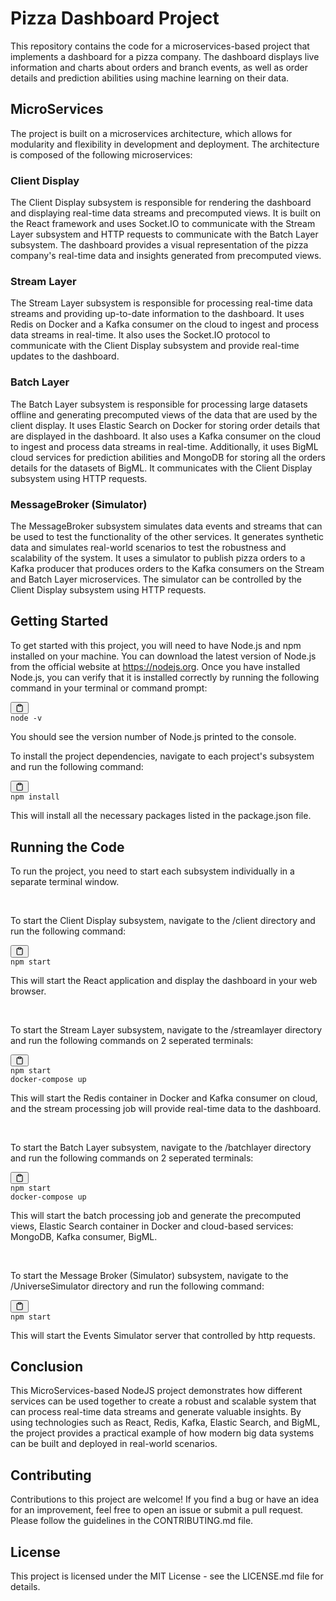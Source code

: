 <div class="min-h-[20px] flex flex-col items-start gap-4 whitespace-pre-wrap">
  <div class="markdown prose w-full break-words dark:prose-invert dark">
    <h1>Pizza Dashboard Project</h1>
    <p>This repository contains the code for a microservices-based project that implements a dashboard for a pizza company. The dashboard displays live information and charts about orders and branch events, as well as order details and prediction abilities using machine learning on their data.</p>
    <h2>MicroServices</h2>
    <p>The project is built on a microservices architecture, which allows for modularity and flexibility in development and deployment. The architecture is composed of the following microservices:</p>
    <h3>Client Display</h3>
    <p>The Client Display subsystem is responsible for rendering the dashboard and displaying real-time data streams and precomputed views. It is built on the React framework and uses Socket.IO to communicate with the Stream Layer subsystem and HTTP requests to communicate with the Batch Layer subsystem. The dashboard provides a visual representation of the pizza company's real-time data and insights generated from precomputed views.</p>
    <h3>Stream Layer</h3>
    <p>The Stream Layer subsystem is responsible for processing real-time data streams and providing up-to-date information to the dashboard. It uses Redis on Docker and a Kafka consumer on the cloud to ingest and process data streams in real-time. It also uses the Socket.IO protocol to communicate with the Client Display subsystem and provide real-time updates to the dashboard.</p>
    <h3>Batch Layer</h3>
    <p>The Batch Layer subsystem is responsible for processing large datasets offline and generating precomputed views of the data that are used by the client display. It uses Elastic Search on Docker for storing order details that are displayed in the dashboard. It also uses a Kafka consumer on the cloud to ingest and process data streams in real-time. Additionally, it uses BigML cloud services for prediction abilities and MongoDB for storing all the orders details for the datasets of BigML. It communicates with the Client Display subsystem using HTTP requests.</p>
    <h3>MessageBroker (Simulator)</h3>
    <p>The MessageBroker subsystem simulates data events and streams that can be used to test the functionality of the other services. It generates synthetic data and simulates real-world scenarios to test the robustness and scalability of the system. It uses a simulator to publish pizza orders to a Kafka producer that produces orders to the Kafka consumers on the Stream and Batch Layer microservices. The simulator can be controlled by the Client Display subsystem using HTTP requests.</p>
    <h2>Getting Started</h2>
    <p>To get started with this project, you will need to have Node.js and npm installed on your machine. You can download the latest version of Node.js from the official website at <a href="https://nodejs.org" target="_new">https://nodejs.org</a>. Once you have installed Node.js, you can verify that it is installed correctly by running the following command in your terminal or command prompt:</p>
    <pre><div class="bg-black rounded-md mb-4"><div class="flex items-center relative text-gray-200 bg-gray-800 px-4 py-2 text-xs font-sans justify-between rounded-t-md"><button class="flex ml-auto gap-2"><svg stroke="currentColor" fill="none" stroke-width="2" viewBox="0 0 24 24" stroke-linecap="round" stroke-linejoin="round" class="h-4 w-4" height="1em" width="1em" xmlns="http://www.w3.org/2000/svg"><path d="M16 4h2a2 2 0 0 1 2 2v14a2 2 0 0 1-2 2H6a2 2 0 0 1-2-2V6a2 2 0 0 1 2-2h2"></path><rect x="8" y="2" width="8" height="4" rx="1" ry="1"></rect></svg></button></div><div class="p-4 overflow-y-auto"><code class="!whitespace-pre hljs">node -v
</code></div></div></pre>
    <p>You should see the version number of Node.js printed to the console.</p>
    <p>To install the project dependencies, navigate to each project's subsystem and run the following command:</p>
    <pre><div class="bg-black rounded-md mb-4"><div class="flex items-center relative text-gray-200 bg-gray-800 px-4 py-2 text-xs font-sans justify-between rounded-t-md"><button class="flex ml-auto gap-2"><svg stroke="currentColor" fill="none" stroke-width="2" viewBox="0 0 24 24" stroke-linecap="round" stroke-linejoin="round" class="h-4 w-4" height="1em" width="1em" xmlns="http://www.w3.org/2000/svg"><path d="M16 4h2a2 2 0 0 1 2 2v14a2 2 0 0 1-2 2H6a2 2 0 0 1-2-2V6a2 2 0 0 1 2-2h2"></path><rect x="8" y="2" width="8" height="4" rx="1" ry="1"></rect></svg></button></div><div class="p-4 overflow-y-auto"><code class="!whitespace-pre hljs">npm install
</code></div></div></pre>
    <p>This will install all the necessary packages listed in the package.json file.</p>
    <h2>Running the Code</h2>
    <p>To run the project, you need to start each subsystem individually in a separate terminal window.</p>
    </br>
    <p>To start the Client Display subsystem, navigate to the /client directory and run the following command:</p>
    <pre><div class="bg-black rounded-md mb-4"><div class="flex items-center relative text-gray-200 bg-gray-800 px-4 py-2 text-xs font-sans justify-between rounded-t-md"><button class="flex ml-auto gap-2"><svg stroke="currentColor" fill="none" stroke-width="2" viewBox="0 0 24 24" stroke-linecap="round" stroke-linejoin="round" class="h-4 w-4" height="1em" width="1em" xmlns="http://www.w3.org/2000/svg"><path d="M16 4h2a2 2 0 0 1 2 2v14a2 2 0 0 1-2 2H6a2 2 0 0 1-2-2V6a2 2 0 0 1 2-2h2"></path><rect x="8" y="2" width="8" height="4" rx="1" ry="1"></rect></svg></button></div><div class="p-4 overflow-y-auto"><code class="!whitespace-pre hljs language-sql">npm <span class="hljs-keyword">start</span>
</code></div></div></pre>
    <p>This will start the React application and display the dashboard in your web browser.</p>
    </br>
    <p>To start the Stream Layer subsystem, navigate to the /streamlayer directory and run the following commands on 2 seperated terminals:</p>
    <pre><div class="bg-black rounded-md mb-4"><div class="flex items-center relative text-gray-200 bg-gray-800 px-4 py-2 text-xs font-sans justify-between rounded-t-md"><button class="flex ml-auto gap-2"><svg stroke="currentColor" fill="none" stroke-width="2" viewBox="0 0 24 24" stroke-linecap="round" stroke-linejoin="round" class="h-4 w-4" height="1em" width="1em" xmlns="http://www.w3.org/2000/svg"><path d="M16 4h2a2 2 0 0 1 2 2v14a2 2 0 0 1-2 2H6a2 2 0 0 1-2-2V6a2 2 0 0 1 2-2h2"></path><rect x="8" y="2" width="8" height="4" rx="1" ry="1"></rect></svg></button></div><div class="p-4 overflow-y-auto"><code class="!whitespace-pre hljs">npm start
</code><code class="!whitespace-pre hljs">docker-compose up
</code></div></div></pre>
    <p>This will start the Redis container in Docker and Kafka consumer on cloud, and the stream processing job will provide real-time data to the dashboard.</p>
    </br>
    <p>To start the Batch Layer subsystem, navigate to the /batchlayer directory and run the following commands on 2 seperated terminals:</p>
    <pre><div class="bg-black rounded-md mb-4"><div class="flex items-center relative text-gray-200 bg-gray-800 px-4 py-2 text-xs font-sans justify-between rounded-t-md"><button class="flex ml-auto gap-2"><svg stroke="currentColor" fill="none" stroke-width="2" viewBox="0 0 24 24" stroke-linecap="round" stroke-linejoin="round" class="h-4 w-4" height="1em" width="1em" xmlns="http://www.w3.org/2000/svg"><path d="M16 4h2a2 2 0 0 1 2 2v14a2 2 0 0 1-2 2H6a2 2 0 0 1-2-2V6a2 2 0 0 1 2-2h2"></path><rect x="8" y="2" width="8" height="4" rx="1" ry="1"></rect></svg></button></div><div class="p-4 overflow-y-auto"><code class="!whitespace-pre hljs language-sql">npm <span class="hljs-keyword">start </span>
</code><code class="!whitespace-pre hljs">docker-compose up
</code></div></div></pre>
    <p>This will start the batch processing job and generate the precomputed views, Elastic Search container in Docker and cloud-based services: MongoDB, Kafka consumer, BigML.</p>
    </br>
    <p>To start the Message Broker (Simulator) subsystem, navigate to the /UniverseSimulator directory and run the following command:</p>
    <pre><div class="bg-black rounded-md mb-4"><div class="flex items-center relative text-gray-200 bg-gray-800 px-4 py-2 text-xs font-sans justify-between rounded-t-md"><button class="flex ml-auto gap-2"><svg stroke="currentColor" fill="none" stroke-width="2" viewBox="0 0 24 24" stroke-linecap="round" stroke-linejoin="round" class="h-4 w-4" height="1em" width="1em" xmlns="http://www.w3.org/2000/svg"><path d="M16 4h2a2 2 0 0 1 2 2v14a2 2 0 0 1-2 2H6a2 2 0 0 1-2-2V6a2 2 0 0 1 2-2h2"></path><rect x="8" y="2" width="8" height="4" rx="1" ry="1"></rect></svg></button></div><div class="p-4 overflow-y-auto"><code class="!whitespace-pre hljs language-sql">npm <span class="hljs-keyword">start </span>
</code></div></div></pre>
    <p>This will start the Events Simulator server that controlled by http requests.</p>
  </div>
  <h2>Conclusion</h2>
  <p>This MicroServices-based NodeJS project demonstrates how different services can be used together to create a robust and scalable system that can process real-time data streams and generate valuable insights. By using technologies such as React, Redis, Kafka, Elastic Search, and BigML, the project provides a practical example of how modern big data systems can be built and deployed in real-world scenarios.</p>
  <h2>Contributing</h2>
  <p>Contributions to this project are welcome! If you find a bug or have an idea for an improvement, feel free to open an issue or submit a pull request. Please follow the guidelines in the CONTRIBUTING.md file.</p>
  <h2>License</h2>
  <p>This project is licensed under the MIT License - see the LICENSE.md file for details.</p>
</div>
